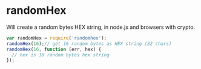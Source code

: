 randomHex
===

Will create a random bytes HEX string, in node.js and browsers with crypto.


```js
var randomHex = require('randomhex');
randomHex(16);// get 16 random bytes as HEX string (32 chars)
randomHex(16, function (err, hex) {
  // hex is 16 random bytes hex string
});
```

